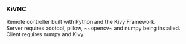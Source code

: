 ### KiVNC
Remote controller built with Python and the Kivy Framework.  
Server requires xdotool, pillow, ~~opencv~ and numpy being installed.  
Client requires numpy and Kivy.
